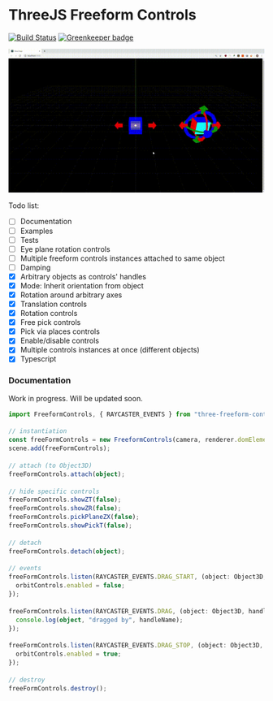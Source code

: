# ThreeJS Freeform Controls

[![Build Status](https://travis-ci.org/tocttou/three-freeform-controls.svg?branch=master)](https://travis-ci.org/tocttou/three-freeform-controls)
[![Greenkeeper badge](https://badges.greenkeeper.io/tocttou/three-freeform-controls.svg)](https://greenkeeper.io/)

![demo](three.gif)

Todo list:

- [ ] Documentation
- [ ] Examples
- [ ] Tests
- [ ] Eye plane rotation controls
- [ ] Multiple freeform controls instances attached to same object
- [ ] Damping
- [x] Arbitrary objects as controls' handles
- [x] Mode: Inherit orientation from object
- [x] Rotation around arbitrary axes
- [x] Translation controls
- [x] Rotation controls
- [x] Free pick controls
- [x] Pick via places controls
- [x] Enable/disable controls
- [x] Multiple controls instances at once (different objects)
- [x] Typescript

### Documentation

Work in progress. Will be updated soon.

```typescript
import FreeformControls, { RAYCASTER_EVENTS } from "three-freeform-controls";

// instantiation
const freeFormControls = new FreeformControls(camera, renderer.domElement);
scene.add(freeFormControls);

// attach (to Object3D)
freeFormControls.attach(object);

// hide specific controls
freeFormControls.showZT(false);
freeFormControls.showZR(false);
freeFormControls.pickPlaneZX(false);
freeFormControls.showPickT(false);

// detach
freeFormControls.detach(object);

// events
freeFormControls.listen(RAYCASTER_EVENTS.DRAG_START, (object: Object3D, handleName: string) => {
  orbitControls.enabled = false;
});

freeFormControls.listen(RAYCASTER_EVENTS.DRAG, (object: Object3D, handleName: string) => {
  console.log(object, "dragged by", handleName);
});

freeFormControls.listen(RAYCASTER_EVENTS.DRAG_STOP, (object: Object3D, handleName: string) => {
  orbitControls.enabled = true;
});

// destroy
freeFormControls.destroy();
```
